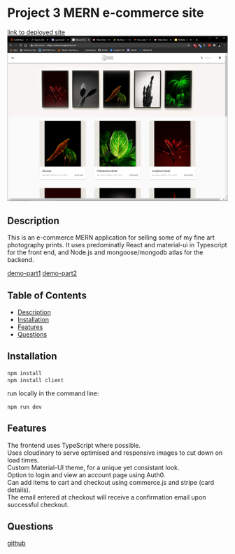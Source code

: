 # Project 3 MERN e-commerce site
 
[link to deployed site](https://moodyplants.com/)
![screenshot](/screenshots/main.png)
## Description
This is an e-commerce MERN application for selling some of my fine art photography prints. It uses predominatly React and material-ui in Typescript for the front end, and Node.js and mongoose/mongodb atlas for the backend.

[demo-part1](/https://youtu.be/_ncm5kktgQM)
[demo-part2](/https://youtu.be/XsBJtyVZzlk)



## Table of Contents
* [Description](#Description)
* [Installation](#Installation)
* [Features](#Features)
* [Questions](#Questions)
## Installation
```
npm install
npm install client

```

run locally in the command line:
``` 
npm run dev
```
## Features 
The frontend uses TypeScript where possible.    
Uses cloudinary to serve optimised and responsive images to cut down on load times.    
Custom Material-UI theme, for a unique yet consistant look.  
Option to login and view an account page using Auth0.    
Can add items to cart and checkout using commerce.js and stripe (card details).    
The email entered at checkout will receive a confirmation email upon successful checkout.
    


## Questions
[github](https://github.com/nick75mowbray)